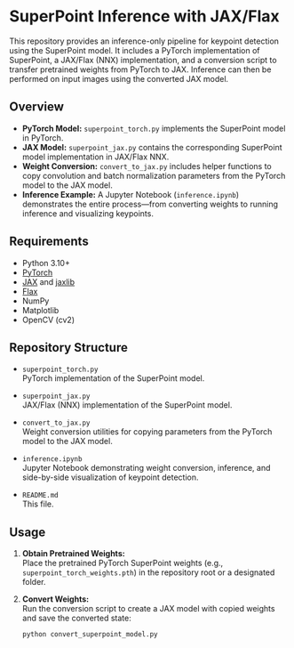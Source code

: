 # SuperPoint Inference with JAX/Flax

This repository provides an inference-only pipeline for keypoint detection using the SuperPoint model. It includes a PyTorch implementation of SuperPoint, a JAX/Flax (NNX) implementation, and a conversion script to transfer pretrained weights from PyTorch to JAX. Inference can then be performed on input images using the converted JAX model.

## Overview

- **PyTorch Model:** `superpoint_torch.py` implements the SuperPoint model in PyTorch.
- **JAX Model:** `superpoint_jax.py` contains the corresponding SuperPoint model implementation in JAX/Flax NNX.
- **Weight Conversion:** `convert_to_jax.py` includes helper functions to copy convolution and batch normalization parameters from the PyTorch model to the JAX model.
- **Inference Example:** A Jupyter Notebook (`inference.ipynb`) demonstrates the entire process—from converting weights to running inference and visualizing keypoints.

## Requirements

- Python 3.10+
- [PyTorch](https://pytorch.org/)
- [JAX](https://github.com/google/jax) and [jaxlib](https://github.com/google/jax)
- [Flax](https://flax.readthedocs.io/)
- NumPy
- Matplotlib
- OpenCV (cv2)

## Repository Structure

- `superpoint_torch.py`  
  PyTorch implementation of the SuperPoint model.

- `superpoint_jax.py`  
  JAX/Flax (NNX) implementation of the SuperPoint model.

- `convert_to_jax.py`  
  Weight conversion utilities for copying parameters from the PyTorch model to the JAX model.

- `inference.ipynb`  
  Jupyter Notebook demonstrating weight conversion, inference, and side-by-side visualization of keypoint detection.

- `README.md`  
  This file.

## Usage

1. **Obtain Pretrained Weights:**  
   Place the pretrained PyTorch SuperPoint weights (e.g., `superpoint_torch_weights.pth`) in the repository root or a designated folder.

2. **Convert Weights:**  
   Run the conversion script to create a JAX model with copied weights and save the converted state:
   ```bash
   python convert_superpoint_model.py
